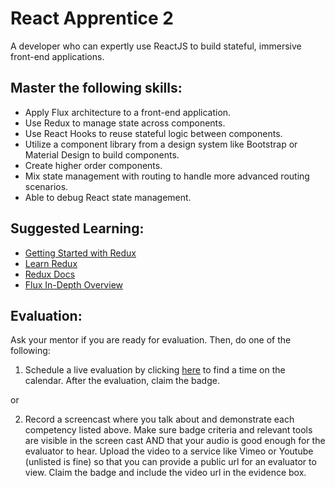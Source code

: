 # React Apprentice 2

A developer who can expertly use ReactJS to build stateful, immersive front-end applications.

## Master the following skills:

* Apply Flux architecture to a front-end application.
* Use Redux to manage state across components.
* Use React Hooks to reuse stateful logic between components.
* Utilize a component library from a design system like Bootstrap or Material Design to build components.
* Create higher order components.
* Mix state management with routing to handle more advanced routing scenarios.
* Able to debug React state management.

## Suggested Learning:

* [Getting Started with Redux](https://egghead.io/courses/getting-started-with-redux)
* [Learn Redux](https://learnredux.com/)
* [Redux Docs](https://react-redux.js.org/)
* [Flux In-Depth Overview](https://facebook.github.io/flux/docs/in-depth-overview)

## Evaluation:

Ask your mentor if you are ready for evaluation. Then, do one of the following:

1. Schedule a live evaluation by clicking [here](http://evals.codex.academy) to find a time on the calendar. After the evaluation, claim the badge.

or

2. Record a screencast where you talk about and demonstrate each competency listed above. Make sure badge criteria and relevant tools are visible in the screen cast AND that your audio is good enough for the evaluator to hear. Upload the video to a service like Vimeo or Youtube (unlisted is fine) so that you can provide a public url for an evaluator to view. Claim the badge and include the video url in the evidence box.
